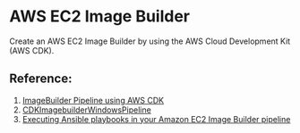 # AWS EC2 Image Builder

Create an AWS EC2 Image Builder by using the AWS Cloud Development Kit (AWS CDK).

## Reference:

1. [ImageBuilder Pipeline using AWS CDK](https://github.com/aws-samples/aws-cdk-imagebuilder-pipeline)
2. [CDKImagebuilderWindowsPipeline](https://github.com/kreuzhofer/CDKImagebuilderWindowsPipeline)
3. [Executing Ansible playbooks in your Amazon EC2 Image Builder pipeline](https://aws.amazon.com/cn/blogs/compute/executing-ansible-playbooks-in-your-amazon-ec2-image-builder-pipeline/)